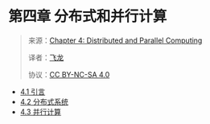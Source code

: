 # 第四章 分布式和并行计算

> 来源：[Chapter 4: Distributed and Parallel Computing](http://www-inst.eecs.berkeley.edu/~cs61a/sp12/book/communication.html)
>
> 译者：[飞龙](https://github.com/wizardforcel)
>
> 协议：[CC BY-NC-SA 4.0](http://creativecommons.org/licenses/by-nc-sa/4.0/)

- [4.1 引言](./4.1.md)
- [4.2 分布式系统](./4.2.md)
- [4.3 并行计算](./4.3.md)
